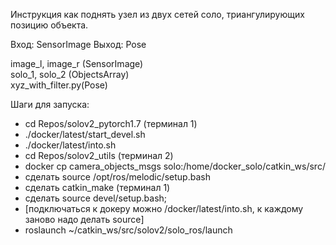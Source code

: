 Инструкция как поднять узел из двух сетей соло, триангулирующих позицию объекта.

Вход: SensorImage
Выход: Pose

image_l, image_r (SensorImage)    
solo_1, solo_2 (ObjectsArray)      
xyz_with_filter.py(Pose) 

Шаги для запуска: 
- cd Repos/solov2_pytorch1.7 (терминал 1)
- ./docker/latest/start_devel.sh
- ./docker/latest/into.sh 
- cd Repos/solov2_utils (терминал 2)
- docker cp camera_objects_msgs solo:/home/docker_solo/catkin_ws/src/
- сделать source /opt/ros/melodic/setup.bash
- сделать catkin_make (терминал 1)
- сделать source devel/setup.bash;
- [подключаться к докеру можно /docker/latest/into.sh, к каждому заново надо делать source]
- roslaunch ~/catkin_ws/src/solov2/solo_ros/launch
          



